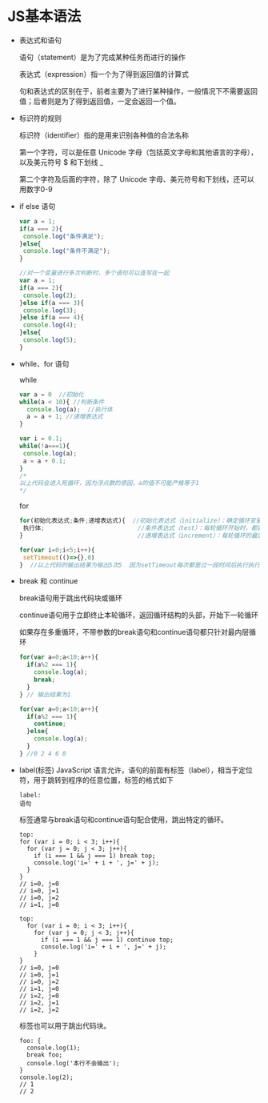 # JS基本语法

* 表达式和语句
  
  语句（statement）是为了完成某种任务而进行的操作
  
  表达式（expression）指一个为了得到返回值的计算式
  
  句和表达式的区别在于，前者主要为了进行某种操作，一般情况下不需要返回值；后者则是为了得到返回值，一定会返回一个值。
  
 * 标识符的规则
 
   标识符（identifier）指的是用来识别各种值的合法名称
   
   第一个字符，可以是任意 Unicode 字母（包括英文字母和其他语言的字母），以及美元符号 $ 和下划线 _
   
   第二个字符及后面的字符，除了 Unicode 字母、美元符号和下划线，还可以用数字0-9
   
 * if else 语句

   ```javascript
   var a = 1;
   if(a === 2){
    console.log("条件满足");
   }else{
    console.log("条件不满足");
   }
   
   //对一个变量进行多次判断时，多个语句可以连写在一起
   var a = 1;
   if(a === 2){
    console.log(2);
   }else if(a === 3){
    console.log(3);
   }else if(a === 4){
    console.log(4);
   }else{
    console.log(5);
   }
   ```
 * while、for 语句

   while
   ```javascript
   var a = 0  //初始化                 
   while(a < 10){ //判断条件
     console.log(a);  //执行体
     a = a + 1; //递增表达式
   }
   
   var i = 0.1;
   while(!a===1){
    console.log(a);
    a = a + 0.1;
   }
   /*
   以上代码会进入死循环，因为浮点数的原因，a的值不可能严格等于1
   */
   ```
   
   for
   ```javascript
   for(初始化表达式;条件;递增表达式){  //初始化表达式（initialize）：确定循环变量的初始值，只在循环开始时执行一次。
    执行体;                          //条件表达式（test）：每轮循环开始时，都要执行这个条件表达式，只有值为真，才继续进行循环。
   }                                //递增表达式（increment）：每轮循环的最后一个操作，通常用来递增循环变量。
   
   for(var i=0;i<5;i++){
    setTimeout(()=>{},0)
   }  //以上代码的输出结果为输出5次5  因为setTimeout每次都是过一段时间后执行执行 导致的结果是先执行for这时i已经为5,再执行console,重复5次。
   ```
   
  * break 和 continue
    
    break语句用于跳出代码块或循环
    
    continue语句用于立即终止本轮循环，返回循环结构的头部，开始下一轮循环
    
    如果存在多重循环，不带参数的break语句和continue语句都只针对最内层循环
    
    ```javascript
    for(var a=0;a<10;a++){
      if(a%2 === 1){
        console.log(a);
        break;
      }
    } // 输出结果为1
    
    for(var a=0;a<10;a++){
      if(a%2 === 1){
        continue;
      }else{
        console.log(a);
      }
    } //0 2 4 6 8
    ```
    
  * label(标签)
    JavaScript 语言允许，语句的前面有标签（label），相当于定位符，用于跳转到程序的任意位置，标签的格式如下
    ```
    label:
    语句
    ```
    
    标签通常与break语句和continue语句配合使用，跳出特定的循环。
    ```
    top:
    for (var i = 0; i < 3; i++){
      for (var j = 0; j < 3; j++){
        if (i === 1 && j === 1) break top;
        console.log('i=' + i + ', j=' + j);
      }
    }
    // i=0, j=0
    // i=0, j=1
    // i=0, j=2
    // i=1, j=0
    ```
    
    ```
    top:
      for (var i = 0; i < 3; i++){
        for (var j = 0; j < 3; j++){
          if (i === 1 && j === 1) continue top;
          console.log('i=' + i + ', j=' + j);
        }
    }
    // i=0, j=0
    // i=0, j=1
    // i=0, j=2
    // i=1, j=0
    // i=2, j=0
    // i=2, j=1
    // i=2, j=2
    ```
    
    标签也可以用于跳出代码块。
    ```
    foo: {
      console.log(1);
      break foo;
      console.log('本行不会输出');
    }
    console.log(2);
    // 1
    // 2
    ```
